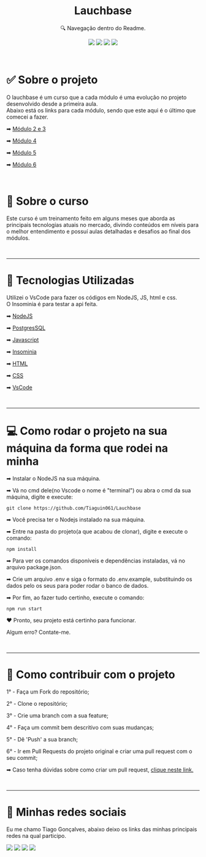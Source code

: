 <h1 align="center"> Lauchbase </h1>

<p align="center">🔍 Navegação dentro do Readme. </p>

<div align="center">

  [![](https://img.shields.io/badge/-Sobre-5276f2)](#sobre-o-projeto)
  [![](https://img.shields.io/badge/-Curso-5276f2)](#sobre-o-curso)
  [![](https://img.shields.io/badge/-Tecnologias-5276f2)](#techs)
  [![](https://img.shields.io/badge/-Social-5276f2)](#rede-social)

</div>

</br>

<div align="left">
  <h1 id="sobre-o-projeto"> ✅ Sobre o projeto </h1>
  <p>
    O lauchbase é um curso que a cada módulo é uma evolução no projeto desenvolvido desde a primeira aula.
    <br/>
    Abaixo está os links para cada módulo, sendo que este aqui é o último que comecei a fazer.
  </p>
  <p>
    ➡
    <a href="https://github.com/Tiaguin061/Lauchbase/tree/modulo2-3"> Módulo 2 e 3</a>
  </p>
  <p>
    ➡
    <a href="https://github.com/Tiaguin061/Lauchbase/tree/modulo4"> Módulo 4</a>
  </p>
  <p>
    ➡
    <a href="https://github.com/Tiaguin061/Lauchbase/tree/modulo5"> Módulo 5 </a>
  </p>
  <p>
    ➡
    <a href="https://github.com/Tiaguin061/Lauchbase/tree/modulo6"> Módulo 6</a>
  </p>
</div>

</br>

<div align="left">
  <h1 id="sobre-o-curso"> 📌 Sobre o curso </h1>
  <p>
    Este curso é um treinamento feito em alguns meses que aborda as principais tecnologias atuais no mercado, divindo conteúdos em níveis para o melhor entendimento e possuí aulas detalhadas e desafios ao final dos módulos.
  </p>

</br>

___

<div align="left"> 
  <h1 id="techs">🚀 Tecnologias Utilizadas </h1> 
  <p>
    Utilizei o VsCode para fazer os códigos em NodeJS, JS, html e css. 
    </br>
    O Insominia é para testar a api feita.
  </p>
  <div>
    <p>
      ➡
      <a href="https://nodejs.org/en/"> NodeJS</a>
    </p>
    <p>
      ➡
      <a href="https://www.postgresql.org"> PostgresSQL</a>
    </p>
    <p>
      ➡
      <a href="https://developer.mozilla.org/pt-BR/docs/Web/JavaScript"> Javascript </a>
    </p>
    <p>
      ➡
      <a href="https://insomnia.rest"> Insominia</a>
    </p>
    <p>
      ➡
      <a href="https://developer.mozilla.org/pt-BR/docs/Web/HTML"> HTML</a>
    </p>
    <p>
      ➡
      <a href="https://developer.mozilla.org/pt-BR/docs/Web/CSS"> CSS</a>
    </p>
    <p>
      ➡
      <a href="https://code.visualstudio.com"> VsCode</a>
    </p>
  </div>
</div> 

</br>

___

<div align="left">
  <h1 id="rodar-projeto">💻 Como rodar o projeto na sua máquina da forma que rodei na minha</h1>
  <p>➡ Instalar o NodeJS na sua máquina. <p>

  <p>➡ Vá no cmd dele(no Vscode o nome é "terminal") ou abra o cmd da sua máquina, digite e execute: </p>
  <p> 

    git clone https://github.com/Tiaguin061/Lauchbase
  </p>
	<p>➡ Você precisa ter o Nodejs instalado na sua máquina.</p>

  <p>➡ Entre na pasta do projeto(a que acabou de clonar), digite e execute o comando: </p>
  <p>

    npm install
  </p>
  <p>➡ Para ver os comandos disponíveis e dependências instaladas, vá no arquivo package.json. </p>

  <p>➡ Crie um arquivo .env e siga o formato do .env.example, substituindo os dados pelo os seus para poder rodar o banco de dados.</p>
  
  <p>➡ Por fim, ao fazer tudo certinho, execute o comando:</p>
  <p>

    npm run start
  </p>

  <p>❤ Pronto, seu projeto está certinho para funcionar.</p>
  <p> Algum erro? Contate-me. </p>
</div>

</br>

___

<div align="left">
  <h1 id="contribuir">🔗 Como contribuir com o projeto</h1>
  <div>
    <p> 1° - Faça um Fork do repositório; </p>
    <p> 2° - Clone o repositório; </p>
    <p> 3° - Crie uma branch com a sua feature; </p>
    <p> 4° - Faça um commit bem descritivo com suas mudanças; </p>
    <p> 5° - Dê 'Push' a sua branch; </p>
    <p> 6° - Ir em Pull Requests do projeto original e criar uma pull request com o seu commit; </p>
    <p>
     ➡ Caso tenha dúvidas sobre como criar um pull request, 
      <a 
        href="https://docs.github.com/pt/github/collaborating-with-issues-and-pull-requests/creating-a-pull-request"> clique neste link.
      </a>  
    </p>
  </div>
</div>

</br>

___

<div align="left">
  <h1 id="rede-social">📱 Minhas redes sociais</h1>
  <p> Eu me chamo Tiago Gonçalves, abaixo deixo os links das minhas principais redes na qual participo.
  </p>

  [![](https://img.shields.io/badge/-Github-434140)](https://github.com/Tiaguin061)
  [![](https://img.shields.io/badge/-Linkedin-3DC3C9)](https://www.linkedin.com/in/tiagogoncalves200428/)
  [![](https://img.shields.io/badge/-Instagram-EA3C7A)](https://www.instagram.com/tiaguinho_gon1/?hl=pt-br)
  [![](https://img.shields.io/badge/-Discord-5276f2)](https://discord.com/users/586186122611130368)

</div>
